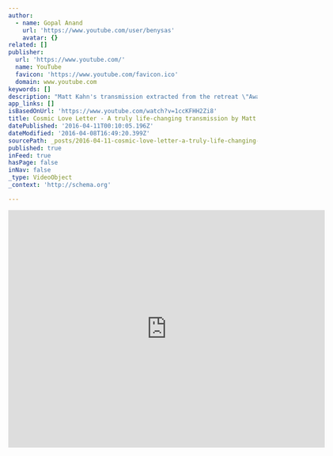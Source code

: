 ```yaml
---
author:
  - name: Gopal Anand
    url: 'https://www.youtube.com/user/benysas'
    avatar: {}
related: []
publisher:
  url: 'https://www.youtube.com/'
  name: YouTube
  favicon: 'https://www.youtube.com/favicon.ico'
  domain: www.youtube.com
keywords: []
description: "Matt Kahn's transmission extracted from the retreat \"Awakening True Happiness\", October 2015 - Music composed by Gopal Anand - Film edited by Playade Productions More info about Matt Kahn and his teachings: http://www.truedivinenature.com Gopal's Music: http://www.playade.net/ MORE VIDEOS WITH MATT KAHN: Let heaven enter you: https://youtu.be/iXq4bDx4xMM Entering Relaxation: https://youtu.be/blZbzzStWO8"
app_links: []
isBasedOnUrl: 'https://www.youtube.com/watch?v=1ccKFHH2Zi8'
title: Cosmic Love Letter - A truly life-changing transmission by Matt Kahn
datePublished: '2016-04-11T00:10:05.196Z'
dateModified: '2016-04-08T16:49:20.399Z'
sourcePath: _posts/2016-04-11-cosmic-love-letter-a-truly-life-changing-transmission-by-m.md
published: true
inFeed: true
hasPage: false
inNav: false
_type: VideoObject
_context: 'http://schema.org'

---
```

<iframe src="https://cdn.embedly.com/widgets/media.html?src=https%3A%2F%2Fwww.youtube.com%2Fembed%2F1ccKFHH2Zi8%3Ffeature%3Doembed&amp;url=https%3A%2F%2Fwww.youtube.com%2Fwatch%3Fv%3D1ccKFHH2Zi8&amp;image=https%3A%2F%2Fi.ytimg.com%2Fvi%2F1ccKFHH2Zi8%2Fhqdefault.jpg&amp;key=b7d04c9b404c499eba89ee7072e1c4f7&amp;type=text%2Fhtml&amp;schema=youtube" width="640" height="480" scrolling="no" frameborder="0" allowfullscreen="allowfullscreen" style=""></iframe>